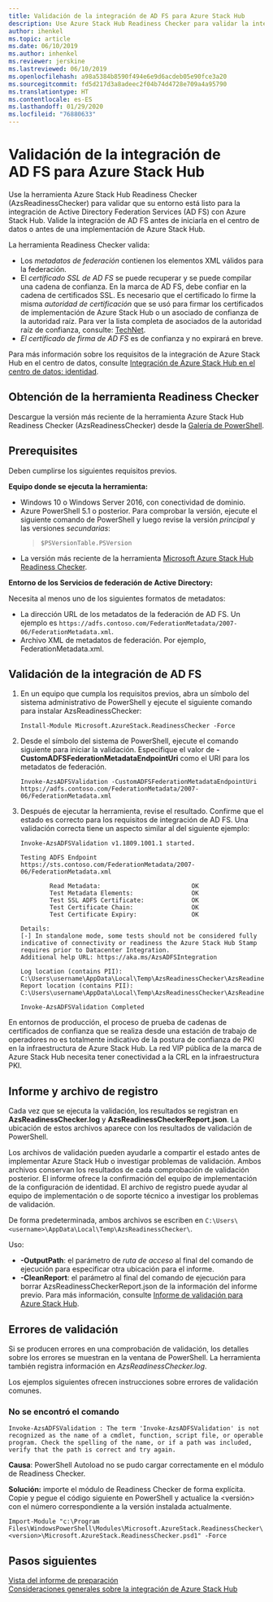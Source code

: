 ```yaml
---
title: Validación de la integración de AD FS para Azure Stack Hub
description: Use Azure Stack Hub Readiness Checker para validar la integración de AD FS con Azure Stack Hub.
author: ihenkel
ms.topic: article
ms.date: 06/10/2019
ms.author: inhenkel
ms.reviewer: jerskine
ms.lastreviewed: 06/10/2019
ms.openlocfilehash: a98a5384b8590f494e6e9d6acdeb05e90fce3a20
ms.sourcegitcommit: fd5d217d3a8adeec2f04b74d4728e709a4a95790
ms.translationtype: HT
ms.contentlocale: es-ES
ms.lasthandoff: 01/29/2020
ms.locfileid: "76880633"
---
```

# <a name="validate-ad-fs-integration-for-azure-stack-hub"></a>Validación de la integración de AD FS para Azure Stack Hub

Use la herramienta Azure Stack Hub Readiness Checker (AzsReadinessChecker) para validar que su entorno está listo para la integración de Active Directory Federation Services (AD FS) con Azure Stack Hub. Valide la integración de AD FS antes de iniciarla en el centro de datos o antes de una implementación de Azure Stack Hub.

La herramienta Readiness Checker valida:

* Los *metadatos de federación* contienen los elementos XML válidos para la federación.
* El *certificado SSL de AD FS* se puede recuperar y se puede compilar una cadena de confianza. En la marca de AD FS, debe confiar en la cadena de certificados SSL. Es necesario que el certificado lo firme la misma *autoridad de certificación* que se usó para firmar los certificados de implementación de Azure Stack Hub o un asociado de confianza de la autoridad raíz. Para ver la lista completa de asociados de la autoridad raíz de confianza, consulte: [TechNet](https://gallery.technet.microsoft.com/Trusted-Root-Certificate-123665ca).
* *El certificado de firma de AD FS* es de confianza y no expirará en breve.

Para más información sobre los requisitos de la integración de Azure Stack Hub en el centro de datos, consulte [Integración de Azure Stack Hub en el centro de datos: identidad](azure-stack-integrate-identity.md).

## <a name="get-the-readiness-checker-tool"></a>Obtención de la herramienta Readiness Checker

Descargue la versión más reciente de la herramienta Azure Stack Hub Readiness Checker (AzsReadinessChecker) desde la [Galería de PowerShell](https://aka.ms/AzsReadinessChecker).  

## <a name="prerequisites"></a>Prerequisites

Deben cumplirse los siguientes requisitos previos.

**Equipo donde se ejecuta la herramienta:**

* Windows 10 o Windows Server 2016, con conectividad de dominio.
* Azure PowerShell 5.1 o posterior. Para comprobar la versión, ejecute el siguiente comando de PowerShell y luego revise la versión *principal* y las versiones *secundarias*:  
   > `$PSVersionTable.PSVersion`
* La versión más reciente de la herramienta [Microsoft Azure Stack Hub Readiness Checker](https://aka.ms/AzsReadinessChecker).

**Entorno de los Servicios de federación de Active Directory:**

Necesita al menos uno de los siguientes formatos de metadatos:

* La dirección URL de los metadatos de la federación de AD FS. Un ejemplo es `https://adfs.contoso.com/FederationMetadata/2007-06/FederationMetadata.xml`.
* Archivo XML de metadatos de federación. Por ejemplo, FederationMetadata.xml.

## <a name="validate-ad-fs-integration"></a>Validación de la integración de AD FS

1. En un equipo que cumpla los requisitos previos, abra un símbolo del sistema administrativo de PowerShell y ejecute el siguiente comando para instalar AzsReadinessChecker:

     `Install-Module Microsoft.AzureStack.ReadinessChecker -Force`

1. Desde el símbolo del sistema de PowerShell, ejecute el comando siguiente para iniciar la validación. Especifique el valor de **-CustomADFSFederationMetadataEndpointUri** como el URI para los metadatos de federación.

     `Invoke-AzsADFSValidation -CustomADFSFederationMetadataEndpointUri https://adfs.contoso.com/FederationMetadata/2007-06/FederationMetadata.xml`

1. Después de ejecutar la herramienta, revise el resultado. Confirme que el estado es correcto para los requisitos de integración de AD FS. Una validación correcta tiene un aspecto similar al del siguiente ejemplo:

    ```
    Invoke-AzsADFSValidation v1.1809.1001.1 started.

    Testing ADFS Endpoint https://sts.contoso.com/FederationMetadata/2007-06/FederationMetadata.xml

            Read Metadata:                         OK
            Test Metadata Elements:                OK
            Test SSL ADFS Certificate:             OK
            Test Certificate Chain:                OK
            Test Certificate Expiry:               OK

    Details:
    [-] In standalone mode, some tests should not be considered fully indicative of connectivity or readiness the Azure Stack Hub Stamp requires prior to Datacenter Integration.
    Additional help URL: https://aka.ms/AzsADFSIntegration

    Log location (contains PII): C:\Users\username\AppData\Local\Temp\AzsReadinessChecker\AzsReadinessChecker.log
    Report location (contains PII): C:\Users\username\AppData\Local\Temp\AzsReadinessChecker\AzsReadinessCheckerReport.json

    Invoke-AzsADFSValidation Completed
    ```

En entornos de producción, el proceso de prueba de cadenas de certificados de confianza que se realiza desde una estación de trabajo de operadores no es totalmente indicativo de la postura de confianza de PKI en la infraestructura de Azure Stack Hub. La red VIP pública de la marca de Azure Stack Hub necesita tener conectividad a la CRL en la infraestructura PKI.

## <a name="report-and-log-file"></a>Informe y archivo de registro

Cada vez que se ejecuta la validación, los resultados se registran en **AzsReadinessChecker.log** y **AzsReadinessCheckerReport.json**. La ubicación de estos archivos aparece con los resultados de validación de PowerShell.

Los archivos de validación pueden ayudarle a compartir el estado antes de implementar Azure Stack Hub o investigar problemas de validación. Ambos archivos conservan los resultados de cada comprobación de validación posterior. El informe ofrece la confirmación del equipo de implementación de la configuración de identidad. El archivo de registro puede ayudar al equipo de implementación o de soporte técnico a investigar los problemas de validación.

De forma predeterminada, ambos archivos se escriben en `C:\Users\<username>\AppData\Local\Temp\AzsReadinessChecker\`.

Uso:

* **-OutputPath**: el parámetro de *ruta de acceso* al final del comando de ejecución para especificar otra ubicación para el informe.
* **-CleanReport**: el parámetro al final del comando de ejecución para borrar AzsReadinessCheckerReport.json de la información del informe previo. Para más información, consulte [Informe de validación para Azure Stack Hub](azure-stack-validation-report.md).

## <a name="validation-failures"></a>Errores de validación

Si se producen errores en una comprobación de validación, los detalles sobre los errores se muestran en la ventana de PowerShell. La herramienta también registra información en *AzsReadinessChecker.log*.

Los ejemplos siguientes ofrecen instrucciones sobre errores de validación comunes.

### <a name="command-not-found"></a>No se encontró el comando

`Invoke-AzsADFSValidation : The term 'Invoke-AzsADFSValidation' is not recognized as the name of a cmdlet, function, script file, or operable program. Check the spelling of the name, or if a path was included, verify that the path is correct and try again.`

**Causa**: PowerShell Autoload no se pudo cargar correctamente en el módulo de Readiness Checker.

**Solución:** importe el módulo de Readiness Checker de forma explícita. Copie y pegue el código siguiente en PowerShell y actualice la \<versión\> con el número correspondiente a la versión instalada actualmente.

`Import-Module "c:\Program Files\WindowsPowerShell\Modules\Microsoft.AzureStack.ReadinessChecker\<version>\Microsoft.AzureStack.ReadinessChecker.psd1" -Force`

## <a name="next-steps"></a>Pasos siguientes

[Vista del informe de preparación](azure-stack-validation-report.md)  
[Consideraciones generales sobre la integración de Azure Stack Hub](azure-stack-datacenter-integration.md)  
